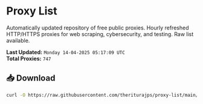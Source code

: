 # Proxy List

Automatically updated repository of free public proxies. Hourly refreshed HTTP/HTTPS proxies for web scraping, cybersecurity, and testing. Raw list available.

**Last Updated:** `Monday 14-04-2025 05:17:09 UTC`  
**Total Proxies:** `747`

## 📥 Download
```bash
curl -O https://raw.githubusercontent.com/theriturajps/proxy-list/main/proxies.txt
